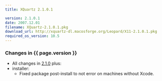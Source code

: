 ```yaml
---
title: XQuartz 2.1.0.1

version: 2.1.0.1
date: 2007.12.01
filename: XQuartz-2.1.0.1.pkg
download_url: http://xquartz-dl.macosforge.org/Leopard/X11-2.1.0.1.pkg
required_os_version: 10.5
---
```


### Changes in {{ page.version }} ###
  * All changes in [2.1.0](XQuartz-2.1.0.html) plus:
  * installer:
    * Fixed package post-install to not error on machines without Xcode.

